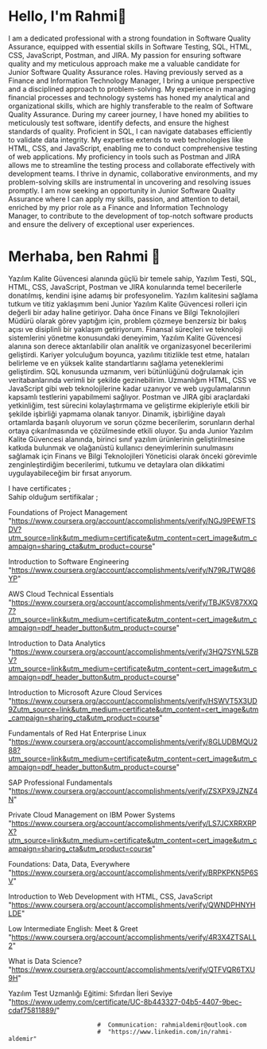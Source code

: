 # Hello, I'm Rahmi👋

I am a dedicated professional with a strong foundation in Software Quality Assurance, equipped with essential skills in Software Testing, SQL, HTML, CSS, JavaScript, Postman, and JIRA. My passion for ensuring software quality and my meticulous approach make me a valuable candidate for Junior Software Quality Assurance roles. Having previously served as a Finance and Information Technology Manager, I bring a unique perspective and a disciplined approach to problem-solving. My experience in managing financial processes and technology systems has honed my analytical and organizational skills, which are highly transferable to the realm of Software Quality Assurance. During my career journey, I have honed my abilities to meticulously test software, identify defects, and ensure the highest standards of quality. Proficient in SQL, I can navigate databases efficiently to validate data integrity. My expertise extends to web technologies like HTML, CSS, and JavaScript, enabling me to conduct comprehensive testing of web applications. My proficiency in tools such as Postman and JIRA allows me to streamline the testing process and collaborate effectively with development teams. I thrive in dynamic, collaborative environments, and my problem-solving skills are instrumental in uncovering and resolving issues promptly. I am now seeking an opportunity in Junior Software Quality Assurance where I can apply my skills, passion, and attention to detail, enriched by my prior role as a Finance and Information Technology Manager, to contribute to the development of top-notch software products and ensure the delivery of exceptional user experiences.


# Merhaba, ben Rahmi 👋

Yazılım Kalite Güvencesi alanında güçlü bir temele sahip, Yazılım Testi, SQL, HTML, CSS, JavaScript, Postman ve JIRA konularında temel becerilerle donatılmış, kendini işine adamış bir profesyonelim. Yazılım kalitesini sağlama tutkum ve titiz yaklaşımım beni Junior Yazılım Kalite Güvencesi rolleri için değerli bir aday haline getiriyor. Daha önce Finans ve Bilgi Teknolojileri Müdürü olarak görev yaptığım için, problem çözmeye benzersiz bir bakış açısı ve disiplinli bir yaklaşım getiriyorum. Finansal süreçleri ve teknoloji sistemlerini yönetme konusundaki deneyimim, Yazılım Kalite Güvencesi alanına son derece aktarılabilir olan analitik ve organizasyonel becerilerimi geliştirdi. Kariyer yolculuğum boyunca, yazılımı titizlikle test etme, hataları belirleme ve en yüksek kalite standartlarını sağlama yeteneklerimi geliştirdim. SQL konusunda uzmanım, veri bütünlüğünü doğrulamak için veritabanlarında verimli bir şekilde gezinebilirim. Uzmanlığım HTML, CSS ve JavaScript gibi web teknolojilerine kadar uzanıyor ve web uygulamalarının kapsamlı testlerini yapabilmemi sağlıyor. Postman ve JIRA gibi araçlardaki yetkinliğim, test sürecini kolaylaştırmama ve geliştirme ekipleriyle etkili bir şekilde işbirliği yapmama olanak tanıyor. Dinamik, işbirliğine dayalı ortamlarda başarılı oluyorum ve sorun çözme becerilerim, sorunların derhal ortaya çıkarılmasında ve çözülmesinde etkili oluyor. Şu anda Junior Yazılım Kalite Güvencesi alanında, birinci sınıf yazılım ürünlerinin geliştirilmesine katkıda bulunmak ve olağanüstü kullanıcı deneyimlerinin sunulmasını sağlamak için Finans ve Bilgi Teknolojileri Yöneticisi olarak önceki görevimle zenginleştirdiğim becerilerimi, tutkumu ve detaylara olan dikkatimi uygulayabileceğim bir fırsat arıyorum. 


I have certificates ;  
Sahip olduğum sertifikalar ;   

Foundations of Project Management
"https://www.coursera.org/account/accomplishments/verify/NGJ9PEWFTSDV?utm_source=link&utm_medium=certificate&utm_content=cert_image&utm_campaign=sharing_cta&utm_product=course"

Introduction to Software Engineering 
"https://www.coursera.org/account/accomplishments/verify/N79RJTWQ86YP"

AWS Cloud Technical Essentials
"https://www.coursera.org/account/accomplishments/verify/TBJK5V87XXQ7?utm_source=link&utm_medium=certificate&utm_content=cert_image&utm_campaign=pdf_header_button&utm_product=course"

Introduction to Data Analytics 
"https://www.coursera.org/account/accomplishments/verify/3HQ7SYNL5ZBV?utm_source=link&utm_medium=certificate&utm_content=cert_image&utm_campaign=pdf_header_button&utm_product=course"

Introduction to Microsoft Azure Cloud Services  "https://www.coursera.org/account/accomplishments/verify/HSWVT5X3UD9Zutm_source=link&utm_medium=certificate&utm_content=cert_image&utm_campaign=sharing_cta&utm_product=course"

Fundamentals of Red Hat Enterprise Linux
"https://www.coursera.org/account/accomplishments/verify/8GLUDBMQU288?utm_source=link&utm_medium=certificate&utm_content=cert_image&utm_campaign=pdf_header_button&utm_product=course"

SAP Professional Fundamentals
"https://www.coursera.org/account/accomplishments/verify/ZSXPX9JZNZ4N"

Private Cloud Management on IBM Power Systems
"https://www.coursera.org/account/accomplishments/verify/LS7JCXRRXRPX?utm_source=link&utm_medium=certificate&utm_content=cert_image&utm_campaign=sharing_cta&utm_product=course"

 
Foundations: Data, Data, Everywhere
"https://www.coursera.org/account/accomplishments/verify/BRPKPKN5P6SV"

Introduction to Web Development with HTML, CSS, JavaScript
"https://www.coursera.org/account/accomplishments/verify/QWNDPHNYHLDE"

Low Intermediate English: Meet & Greet
"https://www.coursera.org/account/accomplishments/verify/4R3X4ZTSALL2"

What is Data Science?
"https://www.coursera.org/account/accomplishments/verify/QTFVQR6TXU9H"

Yazılım Test Uzmanlığı Eğitimi: Sıfırdan İleri Seviye
"https://www.udemy.com/certificate/UC-8b443327-04b5-4407-9bec-cdaf75811889/"

                             #  Communication: rahmialdemir@outlook.com
                             #  "https://www.linkedin.com/in/rahmi-aldemir"


